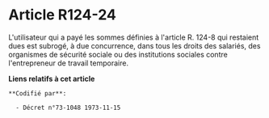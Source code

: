 # Article R124-24

L'utilisateur qui a payé les sommes définies à l'article R. 124-8 qui restaient dues est subrogé, à due concurrence, dans
tous les droits des salariés, des organismes de sécurité sociale ou des institutions sociales contre l'entrepreneur de
travail temporaire.

**Liens relatifs à cet article**

	**Codifié par**:

	  - Décret n°73-1048 1973-11-15
